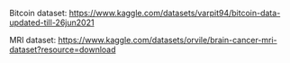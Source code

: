 Bitcoin dataset: https://www.kaggle.com/datasets/varpit94/bitcoin-data-updated-till-26jun2021

MRI dataset: https://www.kaggle.com/datasets/orvile/brain-cancer-mri-dataset?resource=download